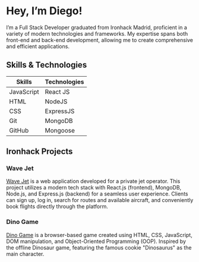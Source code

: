 # Hey, I’m Diego!

I’m a Full Stack Developer graduated from Ironhack Madrid, proficient in a variety of modern technologies and frameworks. My expertise spans both front-end and back-end development, allowing me to create comprehensive and efficient applications.

## Skills & Technologies

<div align="center">
<table>
  <thead>
    <tr>
      <th>Skills</th>
      <th>Technologies</th>
    </tr>
  </thead>
  <tbody>
    <tr>
      <td>JavaScript</td>
      <td>React JS</td>
    </tr>
    <tr>
      <td>HTML</td>
      <td>NodeJS</td>
    </tr>
    <tr>
      <td>CSS</td>
      <td>ExpressJS</td>
    </tr>
    <tr>
      <td>Git</td>
      <td>MongoDB</td>
    </tr>
    <tr>
      <td>GitHub</td>
      <td>Mongoose</td>
    </tr>
  </tbody>
</table>
</div>

## Ironhack Projects

### Wave Jet
[Wave Jet](https://wave-jet.netlify.app/) is a web application developed for a private jet operator. This project utilizes a modern tech stack with React.js (frontend), MongoDB, Node.js, and Express.js (backend) for a seamless user experience. Clients can sign up, log in, search for routes and available aircraft, and conveniently book flights directly through the platform.

### Dino Game
[Dino Game](https://diego-cerezo.github.io/dino-game/) is a browser-based game created using HTML, CSS, JavaScript, DOM manipulation, and Object-Oriented Programming (OOP). Inspired by the offline Dinosaur game, featuring the famous cookie "Dinosaurus" as the main character.
